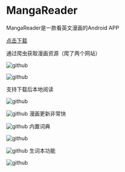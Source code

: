 # MangaReader
MangaReader是一款看英文漫画的Android APP


[点击下载](https://github.com/warriorWorld/MangaReader/raw/master/app/release/app-release.apk "Android apk 安装包")


通过爬虫获取漫画资源（爬了两个网站）

![github](https://github.com/warriorWorld/MangaReader/blob/master/app/screenshot/d3581257b41b2823c03031df92e9a8c.jpg)

![github](https://github.com/warriorWorld/MangaReader/blob/master/app/screenshot/6370438f0e35261e19c6af64b81249e.jpg)

支持下载后本地阅读

![github](https://github.com/warriorWorld/MangaReader/blob/master/app/screenshot/a045bb474919ff42a5bafd4e4bbfc46.jpg)

![github](https://github.com/warriorWorld/MangaReader/blob/master/app/screenshot/ae7544dbb1889d3fc93154597fd0869.jpg)
漫画更新非常快

![github](https://github.com/warriorWorld/MangaReader/blob/master/app/screenshot/23940de1e254f2ad8e24a4c4f7c1a81.jpg)
内置词典

![github](https://github.com/warriorWorld/MangaReader/blob/master/app/screenshot/42e4b0def7520e82907d8c831ea655a.jpg)

![github](https://github.com/warriorWorld/MangaReader/blob/master/app/screenshot/6122c9dd5711c40be6fd30d73dd1ff5.jpg)
生词本功能

![github](https://github.com/warriorWorld/MangaReader/blob/master/app/screenshot/c1e957f582c3535ee64a9dce833e9c6.jpg)


